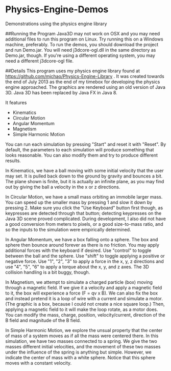 # Physics-Engine-Demos
Demonstrations using the physics engine library

##Running the Program
Java3D may not work on OSX and you may need additional files to run this program on Linux. Try running this on a Windows machine, preferably. To run the demos, you should download the project and run Demo.jar. You will need j3dcore-ogl.dll in the same directory as Demo.jar, though. If you're using a different operating system, you may need a different j3dcore-ogl file.

##Details
This program uses my physics engine library found at https://github.com/mjchao/Physics-Engine-Library . It was created towards the end of July 2013 as the end of my timebox for developing the physics engine approached. The graphics are rendered using an old version of Java 3D. Java 3D has been replaced by Java FX in Java 8.

It features

* Kinematics
* Circular Motion
* Angular Momentum
* Magnetism
* Simple Harmonic Motion

You can run each simulation by pressing "Start" and reset it with "Reset". By default, the parameters to each simulation will produce something that looks reasonable. You can also modify them and try to produce different results.

In Kinematics, we have a ball moving with some initial velocity that the user may set. It is pulled back down to the ground by gravity and bounces a bit. The plane shown is finite, but it is actually an infinite plane, as you may find out by giving the ball a velocity in the x or z directions.

In Circular Motion, we have a small mass orbiting an immobile larger mass. You can speed up the smaller mass by pressing 1 and slow it down by pressing 2. Make sure you click the "Use Keyboard" button first though, as keypresses are detected through that button; detecting keypresses on the Java 3D scene proved complicated. During development, I also did not have a good conversion from meters to pixels, or a good size-to-mass ratio, and so the inputs to the simulation were empirically determined. 

In Angular Momentum, we have a box falling onto a sphere. The box and sphere then bounce around forever as there is no friction. You may apply additional forces with the keyboard if desired. Use "control" to toggle between the ball and the sphere. Use "shift" to toggle applying a positive or negative force. Use "1", "2", "3" to apply a force in the x, y, z directions and use "4", "5", "6" to apply a torque about the x, y, and z axes. The 3D collision handling is a bit buggy, though.

In Magnetism, we attempt to simulate a charged particle (box) moving through a magnetic field. If we give it a velocity and apply a magnetic field to it, the box will experience a force (F = qv x B). We can also fix the box and instead pretend it is a loop of wire with a current and simulate a motor. (The graphic is a box, because I could not create a nice square loop.) Then, applying a magnetic field to it will make the loop rotate, as a motor does. You can modify the mass, charge, position, velocity/current, direction of the B field and magnitude of the B field.

In Simple Harmonic Motion, we explore the unsual property that the center of mass of a system moves as if all the mass were centered there. In this simulation, we have two masses connected to a spring. We give the two masses different initial velocities, and the movement of these two masses under the influence of the spring is anything but simple. However, we indicate the center of mass with a white sphere. Notice that this sphere moves with a constant velocity.
